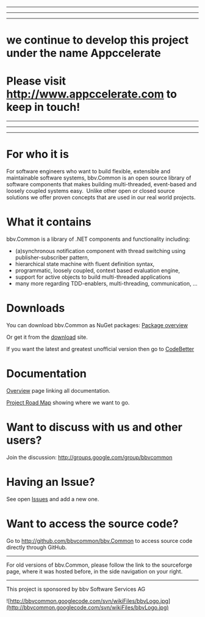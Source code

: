 
---


---


---



# **we continue to develop this project under the name Appccelerate** #

# Please visit http://www.appccelerate.com to keep in touch! #



---


---


---




# For who it is #

For software engineers who want to build flexible, extensible and maintainable software systems, bbv.Common is an open source library of software components that makes building multi-threaded, event-based and loosely coupled systems easy.  Unlike other open or closed source solutions we offer proven concepts that are used in our real world projects.

# What it contains #
bbv.Common is a library of .NET components and functionality including:
  * (a)synchronous notification component with thread switching using publisher-subscriber pattern,
  * hierarchical state machine with fluent definition syntax,
  * programmatic, loosely coupled, context based evaluation engine,
  * support for active objects to build multi-threaded applications
  * many more regarding TDD-enablers, multi-threading, communication, ...

# Downloads #
You can download bbv.Common as NuGet packages: [Package overview](http://nuget.org/List/Search?packageType=Packages&searchCategory=All+Categories&searchTerm=bbv.Common&sortOrder=package-download-count&pageSize=30)

Or get it from the [download](http://code.google.com/p/bbvcommon/downloads/list) site.

If you want the latest and greatest unofficial version then go to [CodeBetter](http://teamcity.codebetter.com/viewType.html?buildTypeId=bt353&tab=buildTypeStatusDiv)

# Documentation #
[Overview](Overview.md) page linking all documentation.

[Project Road Map](ProjectRoadMap.md) showing where we want to go.

# Want to discuss with us and other users? #
Join the discussion: http://groups.google.com/group/bbvcommon

# Having an Issue? #
See open [Issues](http://github.com/bbvcommon/bbv.Common/issues) and add a new one.

# Want to access the source code? #
Go to http://github.com/bbvcommon/bbv.Common to access source code directly through GitHub.



---

For old versions of bbv.Common, please follow the link to the sourceforge page, where it was hosted before, in the side navigation on your right.


---


This project is sponsored by bbv Software Services AG

![http://bbvcommon.googlecode.com/svn/wikiFiles/bbvLogo.jpg](http://bbvcommon.googlecode.com/svn/wikiFiles/bbvLogo.jpg)